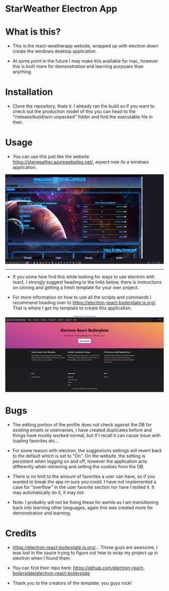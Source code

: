 # StarWeather Electron App

# What is this?
- This is the react-weatherapp website, wrapped up with electron down create the windows desktop application.

- At some point in the future I may make this available for mac, however this is built more for demonstration and learning purposes than anything. 

# Installation
- Clone the repository, thats it. I already ran the build so if you want to check out the produciton model of this you can head to the "/release/build/win-unpacked" folder and find the executable file in their. 

# Usage
- You can use this just like the website https://starweather.azurewebsites.net/, expect now its a windows application.

![alt text](./assets/app-screenshot.png)

---
- If you some how find this while looking for ways to use electron with react, I strongly suggest heading to the links below, there is instructions on cloning and getting a fresh template for your own project.

- For more information on how to use all the scripts and commands I recommend heading over to https://electron-react-boilerplate.js.org/. That is where I got my template to create this application.

![alt text](./assets/templatewebsite.png)
# Bugs
- The editing portion of the profile does not check against the DB for existing emails or usernames, I have created duplicates before and things have mostly worked normal, but if I recall it can cause issue with loading favorites etc...


- For some reason with electron, the suggestions settings will revert back to the default which is set to "On". On the website, the setting is persistent when logging on and off, however the application acts differently when retrieving and setting the cookies from the DB. 

- There is no limit to the amount of favorites a user can have, so if you wanted to break the app im sure you could. I have not implemented a case for "overflow" in the user favorite section nor have I tested it. It may automatically do it, it may not.

- Note: I probably will not be fixing these for awhile as I am transitioning back into learning other languages, again this was created more for demonstration and learning. 
# Credits
- https://electron-react-boilerplate.js.org/... These guys are awesome, I was lost in the sauce trying to figure out how to wrap my project up in electron when I found them. 

- You can find their repo here: https://github.com/electron-react-boilerplate/electron-react-boilerplate

- Thank you to the creators of the template, you guys rock!


